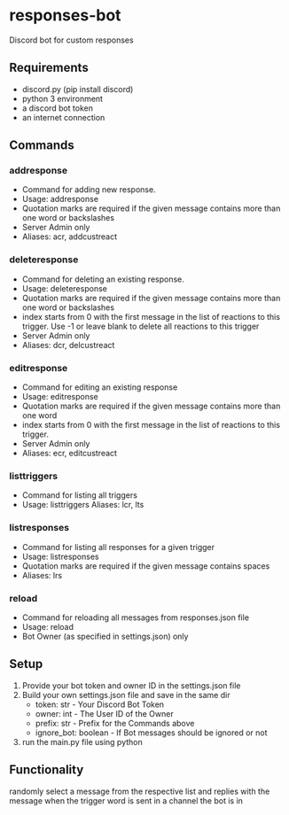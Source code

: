 # responses-bot
Discord bot for custom responses

## Requirements
- discord.py (pip install discord)
- python 3 environment
- a discord bot token
- an internet connection

## Commands
### addresponse 
- Command for adding new response.
- Usage: addresponse <trigger> <response>
- Quotation marks are required if the given message contains more than one word or backslashes
- Server Admin only
- Aliases: acr, addcustreact

### deleteresponse
- Command for deleting an existing response.
- Usage: deleteresponse <trigger> <index>
- Quotation marks are required if the given message contains more than one word or backslashes
- index starts from 0 with the first message in the list of reactions to this trigger. Use -1 or leave blank to delete all reactions to this trigger
- Server Admin only
- Aliases: dcr, delcustreact

### editresponse
- Command for editing an existing response
- Usage: editresponse <trigger> <index> <new response>
- Quotation marks are required if the given message contains more than one word
- index starts from 0 with the first message in the list of reactions to this trigger.
- Server Admin only
- Aliases: ecr, editcustreact

### listtriggers
- Command for listing all triggers
- Usage: listtriggers
		    Aliases: lcr, lts
		
### listresponses
- Command for listing all responses for a given trigger
- Usage: listresponses <trigger>
- Quotation marks are required if the given message contains spaces
- Aliases: lrs

### reload
- Command for reloading all messages from responses.json file
- Usage: reload
- Bot Owner (as specified in settings.json) only

## Setup
1. Provide your bot token and owner ID in the settings.json file
2. Build your own settings.json file and save in the same dir
	- token: str - Your Discord Bot Token
	- owner: int - The User ID of the Owner
	- prefix: str - Prefix for the Commands above
	- ignore_bot: boolean - If Bot messages should be ignored or not
3. run the main.py file using python

## Functionality
randomly select a message from the respective list and replies with the message when the trigger word is sent in a channel the bot is in
